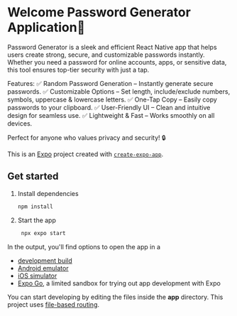 # Welcome  Password  Generator  Application👋

Password Generator is a sleek and efficient React Native app that helps users create strong, secure, and customizable passwords instantly. Whether you need a password for online accounts, apps, or sensitive data, this tool ensures top-tier security with just a tap.

Features:
✅ Random Password Generation – Instantly generate secure passwords.
✅ Customizable Options – Set length, include/exclude numbers, symbols, uppercase & lowercase letters.
✅ One-Tap Copy – Easily copy passwords to your clipboard.
✅ User-Friendly UI – Clean and intuitive design for seamless use.
✅ Lightweight & Fast – Works smoothly on all devices.

Perfect for anyone who values privacy and security! 🔒

This is an [Expo](https://expo.dev) project created with [`create-expo-app`](https://www.npmjs.com/package/create-expo-app).

## Get started

1. Install dependencies

   ```bash
   npm install
   ```

2. Start the app

   ```bash
    npx expo start
   ```

In the output, you'll find options to open the app in a

- [development build](https://docs.expo.dev/develop/development-builds/introduction/)
- [Android emulator](https://docs.expo.dev/workflow/android-studio-emulator/)
- [iOS simulator](https://docs.expo.dev/workflow/ios-simulator/)
- [Expo Go](https://expo.dev/go), a limited sandbox for trying out app development with Expo

You can start developing by editing the files inside the **app** directory. This project uses [file-based routing](https://docs.expo.dev/router/introduction).


